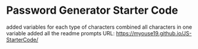 # Password Generator Starter Code
added variables for each type of characters
combined all characters in one variable
added all the readme prompts
URL: https://myouse19.github.io/JS-StarterCode/
![]()